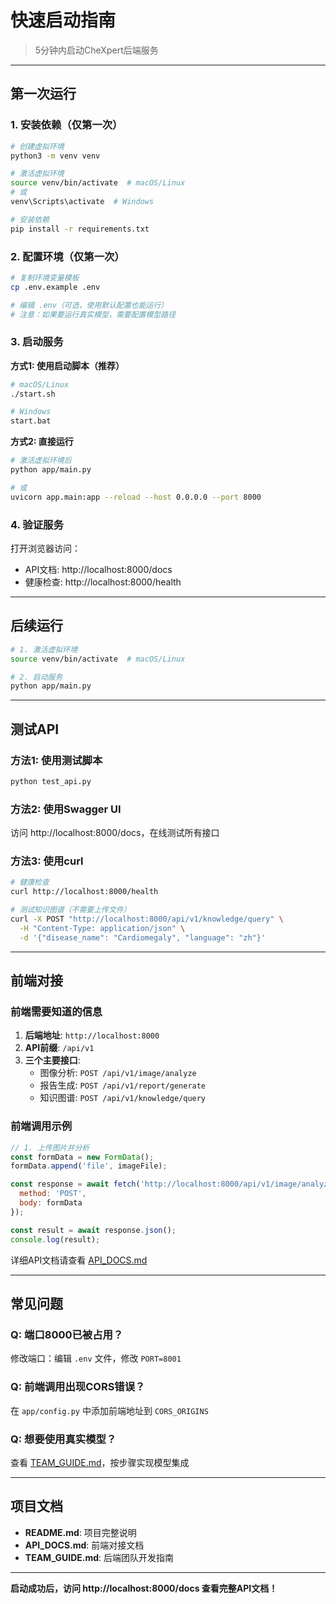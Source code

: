 # 快速启动指南

> 5分钟内启动CheXpert后端服务

---

## 第一次运行

### 1. 安装依赖（仅第一次）

```bash
# 创建虚拟环境
python3 -m venv venv

# 激活虚拟环境
source venv/bin/activate  # macOS/Linux
# 或
venv\Scripts\activate  # Windows

# 安装依赖
pip install -r requirements.txt
```

### 2. 配置环境（仅第一次）

```bash
# 复制环境变量模板
cp .env.example .env

# 编辑 .env（可选，使用默认配置也能运行）
# 注意：如果要运行真实模型，需要配置模型路径
```

### 3. 启动服务

**方式1: 使用启动脚本（推荐）**
```bash
# macOS/Linux
./start.sh

# Windows
start.bat
```

**方式2: 直接运行**
```bash
# 激活虚拟环境后
python app/main.py

# 或
uvicorn app.main:app --reload --host 0.0.0.0 --port 8000
```

### 4. 验证服务

打开浏览器访问：
- API文档: http://localhost:8000/docs
- 健康检查: http://localhost:8000/health

---

## 后续运行

```bash
# 1. 激活虚拟环境
source venv/bin/activate  # macOS/Linux

# 2. 启动服务
python app/main.py
```

---

## 测试API

### 方法1: 使用测试脚本
```bash
python test_api.py
```

### 方法2: 使用Swagger UI
访问 http://localhost:8000/docs，在线测试所有接口

### 方法3: 使用curl
```bash
# 健康检查
curl http://localhost:8000/health

# 测试知识图谱（不需要上传文件）
curl -X POST "http://localhost:8000/api/v1/knowledge/query" \
  -H "Content-Type: application/json" \
  -d '{"disease_name": "Cardiomegaly", "language": "zh"}'
```

---

## 前端对接

### 前端需要知道的信息

1. **后端地址**: `http://localhost:8000`
2. **API前缀**: `/api/v1`
3. **三个主要接口**:
   - 图像分析: `POST /api/v1/image/analyze`
   - 报告生成: `POST /api/v1/report/generate`
   - 知识图谱: `POST /api/v1/knowledge/query`

### 前端调用示例

```javascript
// 1. 上传图片并分析
const formData = new FormData();
formData.append('file', imageFile);

const response = await fetch('http://localhost:8000/api/v1/image/analyze', {
  method: 'POST',
  body: formData
});

const result = await response.json();
console.log(result);
```

详细API文档请查看 [API_DOCS.md](./API_DOCS.md)

---

## 常见问题

### Q: 端口8000已被占用？
修改端口：编辑 `.env` 文件，修改 `PORT=8001`

### Q: 前端调用出现CORS错误？
在 `app/config.py` 中添加前端地址到 `CORS_ORIGINS`

### Q: 想要使用真实模型？
查看 [TEAM_GUIDE.md](./TEAM_GUIDE.md)，按步骤实现模型集成

---

## 项目文档

- **README.md**: 项目完整说明
- **API_DOCS.md**: 前端对接文档
- **TEAM_GUIDE.md**: 后端团队开发指南

---

**启动成功后，访问 http://localhost:8000/docs 查看完整API文档！**
